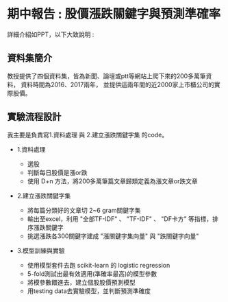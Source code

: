 # 期中報告 : 股價漲跌關鍵字與預測準確率
詳細介紹如PPT，以下大致說明 : 

## 資料集簡介
教授提供了四個資料集，皆為新聞、論壇或ptt等網站上爬下來的200多萬筆資料，
資料時間為2016、2017兩年，
並提供這兩年間的近2000家上市櫃公司的實際股價。

## 實驗流程設計
我主要是負責寫1.資料處理 與 2.建立漲跌關鍵字集 的code。

- 1.資料處理
  - 選股
  - 判斷每日股價是漲or跌
  - 使用 D+n 方法，將200多萬筆篇文章歸類定義為漲文章or跌文章

- 2.建立漲跌關鍵字集
  - 將每篇分類好的文章切 2~6 gram關鍵字集
  - 輸出至excel，利用 "全部TF-IDF" 、 "TF-IDF" 、 "DF卡方" 等指標，排序漲跌關鍵字
  - 挑選漲跌各300關鍵字建成 "漲關鍵字集向量" 與 "跌關鍵字向量"


- 3.模型訓練與實驗

  - 使用模型套件去跑 scikit-learn 的 logistic regression
  - 5-fold測試出最有效適用(準確率最高)的模型參數
  - 將模參數餵進去，建立個股股價預測模型
  - 用testing data去實驗模型，並判斷預測準確度

